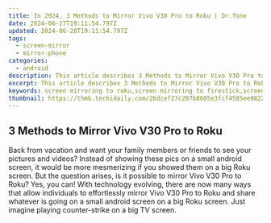 ```yaml
---
title: In 2024, 3 Methods to Mirror Vivo V30 Pro to Roku | Dr.fone
date: 2024-06-27T19:11:54.797Z
updated: 2024-06-28T19:11:54.797Z
tags: 
  - screen-mirror
  - mirror-phone
categories:
  - android
description: This article describes 3 Methods to Mirror Vivo V30 Pro to Roku
excerpt: This article describes 3 Methods to Mirror Vivo V30 Pro to Roku
keywords: screen mirroring to roku,screen mirroring to firestick,screen mirroring to tv,screen mirroring to windows,screen mirroring to mac,screen mirroring to ipad,screen mirroring to samsung tv
thumbnail: https://thmb.techidaily.com/26dcef27c207b8605e3fcf4585ee0822110eeb8a794c85ff8e27071c7786d452.jpg
---
```


## 3 Methods to Mirror Vivo V30 Pro to Roku

Back from vacation and want your family members or friends to see your pictures and videos? Instead of showing these pics on a small android screen, it would be more mesmerizing if you showed them on a big Roku screen. But the question arises, is it possible to mirror Vivo V30 Pro to Roku? Yes, you can! With technology evolving, there are now many ways that allow individuals to effortlessly mirror Vivo V30 Pro to Roku and share whatever is going on a small android screen on a big Roku screen. Just imagine playing counter-strike on a big TV screen.



<ins class="adsbygoogle"
      style="display:block"
      data-ad-client="ca-pub-7571918770474297"
      data-ad-slot="8358498916"
      data-ad-format="auto"
      data-full-width-responsive="true"></ins>